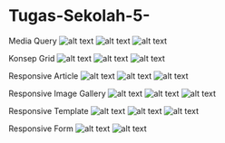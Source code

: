 # Tugas-Sekolah-5-
Media Query
![alt text](https://github.com/gigihsamudra/Tugas-Sekolah-5-/blob/master/Hasil%201%20(1).PNG)
![alt text](https://github.com/gigihsamudra/Tugas-Sekolah-5-/blob/master/Hasil%201%20(2).PNG)
![alt text](https://github.com/gigihsamudra/Tugas-Sekolah-5-/blob/master/Hasil%201%20(3).PNG)

Konsep Grid
![alt text](https://github.com/gigihsamudra/Tugas-Sekolah-5-/blob/master/Hasil%202%20(1).PNG) 
![alt text](https://github.com/gigihsamudra/Tugas-Sekolah-5-/blob/master/Hasil%202%20(2).PNG)
![alt text](https://github.com/gigihsamudra/Tugas-Sekolah-5-/blob/master/Hasil%202%20(3).PNG)

Responsive Article
![alt text](https://github.com/gigihsamudra/Tugas-Sekolah-5-/blob/master/Hasil%203%20(1).PNG)
![alt text](https://github.com/gigihsamudra/Tugas-Sekolah-5-/blob/master/Hasil%203%20(2).PNG)
![alt text](https://github.com/gigihsamudra/Tugas-Sekolah-5-/blob/master/Hasil%203%20(3).PNG)

Responsive Image Gallery
![alt text](https://github.com/gigihsamudra/Tugas-Sekolah-5-/blob/master/Hasil%204%20(1).PNG)
![alt text](https://github.com/gigihsamudra/Tugas-Sekolah-5-/blob/master/Hasil%204%20(2).PNG)
![alt text](https://github.com/gigihsamudra/Tugas-Sekolah-5-/blob/master/Hasil%204%20(3).PNG)

Responsive Template
![alt text](https://github.com/gigihsamudra/Tugas-Sekolah-5-/blob/master/Hasil%205%20(1).PNG)
![alt text](https://github.com/gigihsamudra/Tugas-Sekolah-5-/blob/master/Hasil%205%20(2).PNG)
![alt text](https://github.com/gigihsamudra/Tugas-Sekolah-5-/blob/master/Hasil%205%20(3).PNG)

Responsive Form
![alt text](https://github.com/gigihsamudra/Tugas-Sekolah-5-/blob/master/Hasil%206%20(1).PNG)
![alt text](https://github.com/gigihsamudra/Tugas-Sekolah-5-/blob/master/Hasil%206%20(2).PNG)
